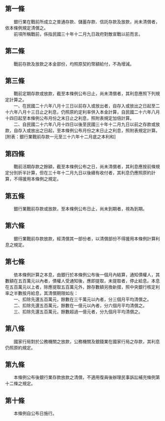 第一條 
-------
　　銀行業在戰前所成立之普通存款、儲蓄存款、信託存款及放款，尚未清償者，依本條例規定清償之。  
　　前項所稱戰前，係指民國三十年十二月九日政府對敵宣戰以前而言。  


第二條 
-------
　　戰前存款及放款之本金部份，均照原契約幣額給付，不為增減。  


第三條 
-------
　　戰前定期存款或放款，截至本條例公布日止，尚未清償者，其利息應照下列規定計算之。  
　　一、在民國二十六年八月十三日以前存入或放出者，自存入或放出之日起至二十六年八月十三日止之利息，仍照原約定利率併入本金計算，自民國二十六年八月十四日起至本條例公布月份之末日止之利息，照附表規定加倍計算。  
　　二、自民國二十六年八月十四日以後至民國三十年十二月九日以前之存款或放款，自存入或放出之日起，至本條例公布月份之末日止之利息，照附表規定計算。[附表：銀行業戰前存款一元至三十六年十二月底之本利和]  


第四條 
-------
　　戰前活期存款之餘額，截至本條例公布之日，尚未清償者，其利息應按前條規定分別折半計算，但在三十年十二月九日以後續有收付者，其利息仍應照原約計算，不得援用本條例之規定。  


第五條 
-------
　　銀行業戰前存款或放款，至本條例公布日止，尚未到期者，視為到期。  


第六條 
-------
　　銀行業戰前存款放款，經清償其一部份者，以清償部份不得援用本條例計算利息之規定。  


第七條 
-------
　　依本條例計算之本息，由銀行於本條例公布後一個月內結算，通知債權人，其數額在五百萬元以內者，債權人受通知後，應即提取，未提取者，停止給息。本息在五百萬元以上者，除應提取五百萬元外，餘存數額另換新摺，照中央銀行核定利率之半數按月給息，其清償期限如左：  
　　一、扣除先還五百萬元，餘數在三千萬元以內者，分三個月平均清償之。  
　　二、扣除先還五百萬元，餘數在一億元以內者，分六個月平均清償之。  
　　三、扣除先還五百萬元，餘數超過一億元者，分九個月平均清償之。  


第八條 
-------
　　國家行局對於公務機關之放款，公務機關及銀錢業在國家行局之存款，其利息仍照原約規定。  


第九條 
-------
　　本條例公布後銀行業存款放款之清償，不適用復員後辦理民事訴訟補充條例第十二條之規定。  


第十條 
-------
　　本條例自公布日施行。